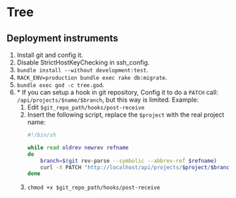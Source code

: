 # Tree

## Deployment instruments
1. Install git and config it.
2. Disable StrictHostKeyChecking in ssh\_config.
3. `bundle install --without development:test`.
4. `RACK_ENV=production bundle exec rake db:migrate`.
5. `bundle exec god -c tree.god`.
6. \* If you can setup a hook in git repository,
    Config it to do a `PATCH` call: `/api/projects/$name/$branch`,
    but this way is limited.
    Example:
      1. Edit `$git_repo_path/hooks/post-receive`
      2.  Insert the following script, replace the `$project` with the real project name:
          ```sh
          #!/bin/sh

          while read oldrev newrev refname
          do
              branch=$(git rev-parse --symbolic --abbrev-ref $refname)
              curl -X PATCH "http://localhost/api/projects/$project/$branch" >/tmp/log 2>&1
          done
          ```
      3. `chmod +x $git_repo_path/hooks/post-receive`
